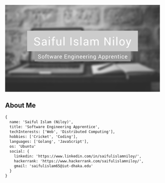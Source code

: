 <p align="center">
  <img   src="https://raw.githubusercontent.com/saiful-islam-niloy/saiful-islam-niloy/main/banner.jpg">
</p>


## About Me
```
{
  name: 'Saiful Islam (Niloy)',
  title: 'Software Engineering Apprentice',
  techInterests: ['Web', 'Distributed Computing'],
  hobbies: ['Cricket', 'Coding'],
  languages: ['Golang', 'JavaScript'],
  os: 'Ubuntu'
  social: {
    linkedin: 'https://www.linkedin.com/in/saifulislamniloy/',
    hackerrank: 'https://www.hackerrank.com/saifulislamniloy/',
    gmail: 'saifulislam65@iut-dhaka.edu'
  }
}
```
